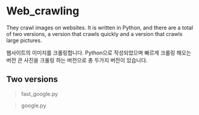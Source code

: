 # Web_crawling
They crawl images on websites. It is written in Python, and there are a total of two versions, a version that crawls quickly and a version that crawls large pictures.

웹사이트의 이미지를 크롤링합니다. Python으로 작성되었으며 빠르게 크롤링 해오는 버전 큰 사진을 크롤링 하는 버전으로 총 두가지 버전이 있습니다.

## Two versions
> fast_google.py

> google.py
